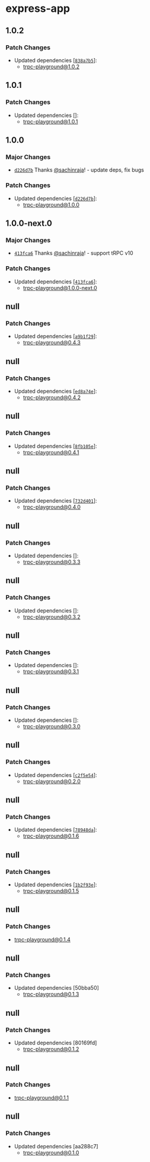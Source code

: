 # express-app

## 1.0.2

### Patch Changes

- Updated dependencies [[`838a7b5`](https://github.com/sachinraja/trpc-playground/commit/838a7b5ebff49aab13497703266c985ba2bb5c1f)]:
  - trpc-playground@1.0.2

## 1.0.1

### Patch Changes

- Updated dependencies []:
  - trpc-playground@1.0.1

## 1.0.0

### Major Changes

- [`d226d7b`](https://github.com/sachinraja/trpc-playground/commit/d226d7b5829b79cce8bee3f70d6635f2f76fd796) Thanks [@sachinraja](https://github.com/sachinraja)! - update deps, fix bugs

### Patch Changes

- Updated dependencies [[`d226d7b`](https://github.com/sachinraja/trpc-playground/commit/d226d7b5829b79cce8bee3f70d6635f2f76fd796)]:
  - trpc-playground@1.0.0

## 1.0.0-next.0

### Major Changes

- [`413fca6`](https://github.com/sachinraja/trpc-playground/commit/413fca6c4c4cb50b690d3fb76ea1b43a713275ef) Thanks [@sachinraja](https://github.com/sachinraja)! - support tRPC v10

### Patch Changes

- Updated dependencies [[`413fca6`](https://github.com/sachinraja/trpc-playground/commit/413fca6c4c4cb50b690d3fb76ea1b43a713275ef)]:
  - trpc-playground@1.0.0-next.0

## null

### Patch Changes

- Updated dependencies [[`a9b1f29`](https://github.com/sachinraja/trpc-playground/commit/a9b1f297309d4346b5e58a7df4aafed3567920ef)]:
  - trpc-playground@0.4.3

## null

### Patch Changes

- Updated dependencies [[`ed8a74e`](https://github.com/sachinraja/trpc-playground/commit/ed8a74e248aa8a16210595d40be9e05c96962603)]:
  - trpc-playground@0.4.2

## null

### Patch Changes

- Updated dependencies [[`8fb105e`](https://github.com/sachinraja/trpc-playground/commit/8fb105ecf80b3ded6c12706ab0e16ef0ba51f7a6)]:
  - trpc-playground@0.4.1

## null

### Patch Changes

- Updated dependencies [[`732d401`](https://github.com/sachinraja/trpc-playground/commit/732d401f804bc24feb9905eb2161f8311c0919c3)]:
  - trpc-playground@0.4.0

## null

### Patch Changes

- Updated dependencies []:
  - trpc-playground@0.3.3

## null

### Patch Changes

- Updated dependencies []:
  - trpc-playground@0.3.2

## null

### Patch Changes

- Updated dependencies []:
  - trpc-playground@0.3.1

## null

### Patch Changes

- Updated dependencies []:
  - trpc-playground@0.3.0

## null

### Patch Changes

- Updated dependencies [[`c2f5e54`](https://github.com/sachinraja/trpc-playground/commit/c2f5e543056786b10ec1ebf59f32567a102de611)]:
  - trpc-playground@0.2.0

## null

### Patch Changes

- Updated dependencies [[`78948da`](https://github.com/sachinraja/trpc-playground/commit/78948daca6df5ad0df71900f3874e739481d0287)]:
  - trpc-playground@0.1.6

## null

### Patch Changes

- Updated dependencies [[`1b2f93e`](https://github.com/sachinraja/trpc-playground/commit/1b2f93e780c3bddbf17d09c2a8f14e74e85b3fcb)]:
  - trpc-playground@0.1.5

## null

### Patch Changes

- trpc-playground@0.1.4

## null

### Patch Changes

- Updated dependencies [50bba50]
  - trpc-playground@0.1.3

## null

### Patch Changes

- Updated dependencies [80169fd]
  - trpc-playground@0.1.2

## null

### Patch Changes

- trpc-playground@0.1.1

## null

### Patch Changes

- Updated dependencies [aa288c7]
  - trpc-playground@0.1.0
